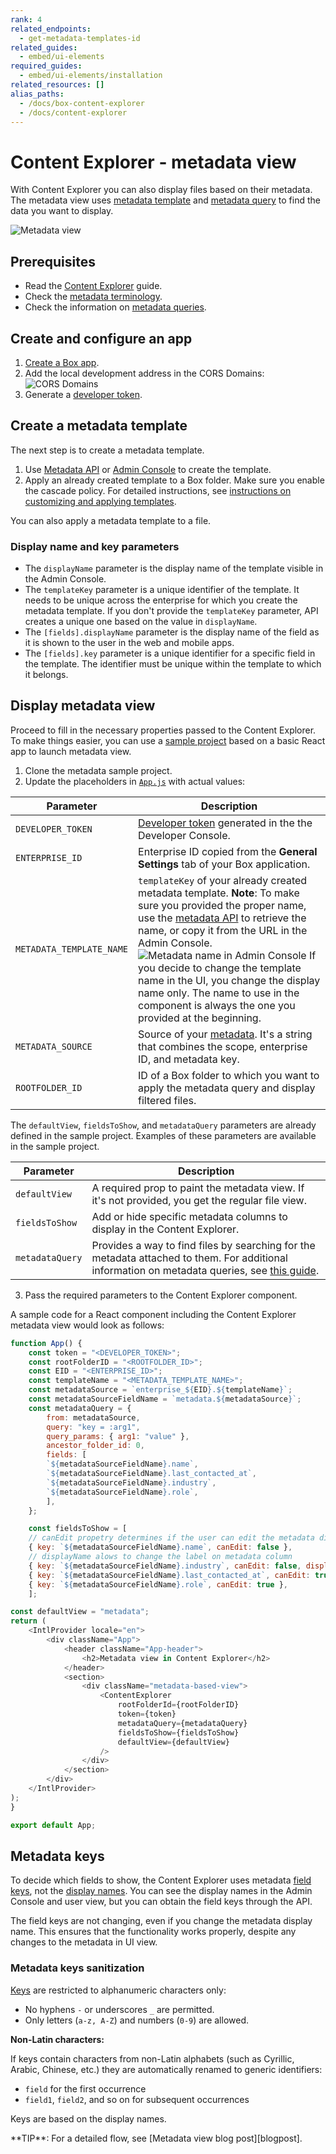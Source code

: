 ```yaml
---
rank: 4
related_endpoints:
  - get-metadata-templates-id
related_guides:
  - embed/ui-elements
required_guides:
  - embed/ui-elements/installation
related_resources: []
alias_paths:
  - /docs/box-content-explorer
  - /docs/content-explorer
---
```

# Content Explorer - metadata view

With Content Explorer you can also display files based on their metadata.
The metadata view uses [metadata template][template] and [metadata query][metadata-query] to
find the data you want to display.

![Metadata view](./images/explorer-view.png)

## Prerequisites

* Read the [Content Explorer][explorer] guide.
* Check the [metadata terminology][terminology].
* Check the information on [metadata queries][metadata-query].

## Create and configure an app

1. [Create a Box app][box-app].
2. Add the local development address in the CORS Domains: ![CORS Domains](./images/box-app-cors.png)
3. Generate a [developer token][token].

## Create a metadata template

The next step is to create a metadata template.

1. Use [Metadata API][creating-templates-api] or [Admin Console][creating-templates-ui] to create the template.
2. Apply an already created template to a Box folder. Make sure you enable the
cascade policy. For detailed instructions, see
[instructions on customizing and applying templates][apply-templates].

<Message type='notice'>
You can also apply a metadata template to a file.
</Message>

### Display name and key parameters

* The `displayName` parameter is the display name of the template visible
in the Admin Console.
* The `templateKey` parameter is a unique identifier of the template. It needs 
to be unique across the enterprise for which you create the metadata template.
If you don't provide the `templateKey` parameter, API creates a unique one
based on the value in `displayName`.
* The `[fields].displayName` parameter is the display name of the field as it
is shown to the user in the web and mobile apps.
* The `[fields].key` parameter is a unique identifier for a specific field in
the template. The identifier must be unique within the template to which it
belongs.

## Display metadata view

Proceed to fill in the necessary properties passed to the Content Explorer.
To make things easier, you can use a [sample project][metadata-project] based on a basic React app to launch metadata view.

1. Clone the metadata sample project.
2. Update the placeholders in [`App.js`][appjs] with actual values:

| Parameter | Description |
| --- | --- |
| `DEVELOPER_TOKEN` | [Developer token][token] generated in the the Developer Console. |
| `ENTERPRISE_ID` | Enterprise ID copied from the **General Settings** tab of your Box application. |
| `METADATA_TEMPLATE_NAME`| `templateKey` of your already created metadata template. **Note**: To make sure you provided the proper name, use the [metadata API][get-template] to retrieve the name, or copy it from the URL in the Admin Console. ![Metadata name in Admin Console](./images/metadata-template-name.png) If you decide to change the template name in the UI, you change the display name only. The name to use in the component is always the one you provided at the beginning. |
| `METADATA_SOURCE` | Source of your [metadata][source]. It's a string that combines the scope, enterprise ID, and metadata key. |
| `ROOTFOLDER_ID` | ID of a Box folder to which you want to apply the metadata query and display filtered files. |

The `defaultView`, `fieldsToShow`, and `metadataQuery` parameters are already
defined in the sample project. Examples of these parameters are available in the sample project.

| Parameter | Description |
| --- | --- |
| `defaultView` | A required prop to paint the metadata view. If it's not provided, you get the regular file view. |
| `fieldsToShow` | Add or hide specific metadata columns to display in the Content Explorer. |
|`metadataQuery` | Provides a way to find files by searching for the metadata attached to them. For additional information on metadata queries, see [this guide][metadata-query]. |

3. Pass the required parameters to the Content Explorer component.

A sample code for a React component including the Content Explorer metadata view would look as follows:

```js
function App() {
    const token = "<DEVELOPER_TOKEN>";
    const rootFolderID = "<ROOTFOLDER_ID>";
    const EID = "<ENTERPRISE_ID>";
    const templateName = "<METADATA_TEMPLATE_NAME>";
    const metadataSource = `enterprise_${EID}.${templateName}`;
    const metadataSourceFieldName = `metadata.${metadataSource}`;
    const metadataQuery = {
    	from: metadataSource,
    	query: "key = :arg1",
    	query_params: { arg1: "value" },
    	ancestor_folder_id: 0,
    	fields: [
        `${metadataSourceFieldName}.name`,
        `${metadataSourceFieldName}.last_contacted_at`,
        `${metadataSourceFieldName}.industry`,
        `${metadataSourceFieldName}.role`,
        ],
    };

    const fieldsToShow = [
    // canEdit propetry determines if the user can edit the metadata directly from Content Explorer component
    { key: `${metadataSourceFieldName}.name`, canEdit: false },
    // displayName alows to change the label on metadata column
    { key: `${metadataSourceFieldName}.industry`, canEdit: false, displayName: "alias" },
    { key: `${metadataSourceFieldName}.last_contacted_at`, canEdit: true },
    { key: `${metadataSourceFieldName}.role`, canEdit: true },
    ];

const defaultView = "metadata";
return (
    <IntlProvider locale="en">
        <div className="App">
            <header className="App-header">
                <h2>Metadata view in Content Explorer</h2>
            </header>
            <section>
                <div className="metadata-based-view">
                    <ContentExplorer
                        rootFolderId={rootFolderID}
                        token={token}
                        metadataQuery={metadataQuery}
                        fieldsToShow={fieldsToShow}
                        defaultView={defaultView}
                    />
                </div>
            </section>
        </div>
    </IntlProvider>
);
}

export default App;
```

## Metadata keys

To decide which fields to show, the Content Explorer uses metadata
[field keys][field-key], not the [display names][display-name]. You can see the
display names in the Admin Console and user view, but you can obtain the field
keys through the API.

The field keys are not changing, even if you change the metadata display name.
This ensures that the functionality works properly, despite any changes to the
metadata in UI view.

### Metadata keys sanitization

[Keys][field-key] are restricted to alphanumeric characters only:

* No hyphens `-` or underscores `_` are permitted.
* Only letters (`a-z, A-Z`) and numbers (`0-9`) are allowed.

**Non-Latin characters:**

If keys contain characters from non-Latin alphabets (such as Cyrillic, Arabic,
Chinese, etc.) they are automatically renamed to generic identifiers:

* `field` for the first occurrence
* `field1`, `field2`, and so on for subsequent occurrences

Keys are based on the display names.

<Message type='notice'>
**TIP**: For a detailed flow, see [Metadata view blog post][blogpost].
</Message>

[terminology]: g://metadata/#metadata-terminology
[template]: r://get-metadata-templates-id
[explorer]: g:///embed/ui-elements/explorer
[blogpost]: https://medium.com/box-developer-blog/metadata-view-in-box-content-explorer-4978e47e97e9
[creating-templates-api]: g:///metadata/templates/create
[creating-templates-ui]: https://support.box.com/hc/en-us/articles/360044194033-Customizing-Metadata-Templates
[appjs]: https://github.com/box-community/content-explorer-metadata/blob/main/src/App.js
[box-app]: g:///applications/app-types
[token]: g://authentication/tokens/developer-tokens
[apply-templates]: https://support.box.com/hc/en-us/articles/360044196173-Using-Metadata
[metadata-project]: https://github.com/box-community/content-explorer-metadata/tree/main
[get-template]: e://metadata/templates/get/#get-a-metadata-template-by-name
[metadata-query]: g://metadata/queries
[get-id]: e://get-metadata-templates-id-id-schema/
[field-key]: e://post-metadata-templates-schema/#param-fields-key
[display-name]: e://post-metadata-templates-schema/#param-fields-displayName
[source]: g://metadata/scopes
